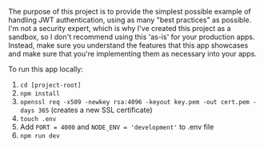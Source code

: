The purpose of this project is to provide the simplest possible example of handling JWT authentication, using as many "best practices" as possible. I'm not a security expert, which is why I've created this project as a sandbox, so I don't recommend using this 'as-is' for your production apps. Instead, make sure you understand the features that this app showcases and make sure that you're implementing them as necessary into your apps.

To run this app locally:

1. `cd [project-root]`
2. `npm install`
3. `openssl req -x509 -newkey rsa:4096 -keyout key.pem -out cert.pem -days 365` (creates a new SSL certificate)
4. `touch .env`
5. Add `PORT = 4000` and `NODE_ENV = 'development'` to .env file
6. `npm run dev`
